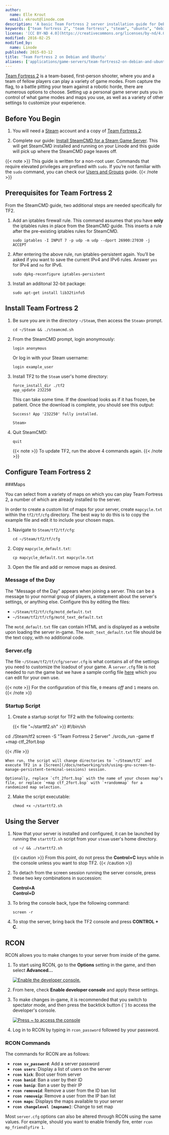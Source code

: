 ```yaml
---
author:
  name: Elle Krout
  email: ekrout@linode.com
description: 'A basic Team Fortress 2 server installation guide for Debian and Ubuntu'
keywords: ["team fortress 2", "team fortress", "steam", "ubuntu", "debian"]
license: '[CC BY-ND 4.0](https://creativecommons.org/licenses/by-nd/4.0)'
modified: 2016-02-25
modified_by:
  name: Linode
published: 2015-03-12
title: 'Team Fortress 2 on Debian and Ubuntu'
aliases: ['applications/game-servers/team-fortress2-on-debian-and-ubuntu/']
---
```


[Team Fortress 2](http://teamfortress.com/) is a team-based, first-person shooter, where you and a team of fellow players can play a variety of game modes. From capture the flag, to a battle pitting your team against a robotic horde, there are numerous options to choose. Setting up a personal game server puts you in control of what game modes and maps you use, as well as a variety of other settings to customize your experience.

## Before You Begin

1.  You will need a [Steam](http://store.steampowered.com) account and a copy of [Team Fortress 2](http://store.steampowered.com/app/440/).

2.  Complete our guide: [Install SteamCMD for a Steam Game Server](/docs/game-servers/install-steamcmd-for-a-steam-game-server). This will get SteamCMD installed and running on your Linode and this guide will pick up where the SteamCMD page leaves off.

{{< note >}}
This guide is written for a non-root user. Commands that require elevated privileges are prefixed with `sudo`. If you’re not familiar with the `sudo` command, you can check our [Users and Groups](/docs/tools-reference/linux-users-and-groups) guide.
{{< /note >}}

## Prerequisites for Team Fortress 2

From the SteamCMD guide, two additional steps are needed specifically for TF2.

1.  Add an iptables firewall rule. This command assumes that you have **only** the iptables rules in place from the SteamCMD guide. This inserts a rule after the pre-existing iptables rules for SteamCMD.

        sudo iptables -I INPUT 7 -p udp -m udp --dport 26900:27030 -j ACCEPT

2.  After entering the above rule, run iptables-persistent again. You’ll be asked if you want to save the current IPv4 and IPv6 rules. Answer `yes` for IPv4 and `no` for IPv6.

        sudo dpkg-reconfigure iptables-persistent

3.  Install an additonal 32-bit package:

        sudo apt-get install lib32tinfo5

## Install Team Fortress 2

1.  Be sure you are in the directory `~/Steam`, then access the `Steam>` prompt.

        cd ~/Steam && ./steamcmd.sh

2.  From the SteamCMD prompt, login anonymously:

		login anonymous

    Or log in with your Steam username:

        login example_user

3.  Install TF2 to the `Steam` user's home directory:

		force_install_dir ./tf2
		app_update 232250

    This can take some time. If the download looks as if it has frozen, be patient. Once the download is complete, you should see this output:

        Success! App '232250' fully installed.

        Steam>

4.  Quit SteamCMD:

		quit

	{{< note >}}
To update TF2, run the above 4 commands again.
{{< /note >}}

## Configure Team Fortress 2

###Maps

You can select from a variety of maps on which you can play Team Fortress 2, a number of which are already installed to the server.

In order to create a custom list of maps for your server, create `mapcycle.txt` within the `tf2/tf/cfg` directory. The best way to do this is to copy the example file and edit it to include your chosen maps.

1.  Navigate to `Steam/tf2/tf/cfg`:

		cd ~/Steam/tf2/tf/cfg

2.  Copy `mapcycle_default.txt`:

		cp mapcycle_default.txt mapcycle.txt

3. Open the file and add or remove maps as desired.

### Message of the Day

The "Message of the Day" appears when joining a server. This can be a message to your normal group of players, a statement about the server's settings, or anything else. Configure this by editing the files:

*   `~/Steam/tf2/tf/cfg/motd_default.txt`
*   `~/Steam/tf2/tf/cfg/motd_text_default.txt`

The `motd_default.txt` file can contain HTML and is displayed as a website upon loading the server in-game. The `modt_text_default.txt` file should be the text copy, with no additional code.

### Server.cfg

The file `~/Steam/tf2/tf/cfg/server.cfg` is what contains all of the settings you need to customize the loadout of your game. A `server.cfg` file is not needed to run the game but we have a sample config file [here](/docs/assets/team_fortress_2_server_config) which you can edit for your own use.

{{< note >}}
For the configuration of this file, `0` means *off* and `1` means *on*.
{{< /note >}}

### Startup Script

1.  Create a startup script for TF2 with the following contents:

    {{< file "~/starttf2.sh" >}}
#!/bin/sh

cd ./Steam/tf2
screen -S "Team Fortress 2 Server" ./srcds_run -game tf +map ctf_2fort.bsp

{{< /file >}}


    When run, the script will change directories to `~/Steam/tf2` and execute TF2 in a [Screen](/docs/networking/ssh/using-gnu-screen-to-manage-persistent-terminal-sessions) session.

	Optionally, replace `cft_2fort.bsp` with the name of your chosen map’s file, or replace `+map ctf_2fort.bsp` with `+randommap` for a randomized map selection.

2.  Make the script executable:

        chmod +x ~/starttf2.sh

## Using the Server

1.  Now that your server is installed and configured, it can be launched by running the `starttf2.sh` script from your `steam` user's home directory.

        cd ~/ && ./starttf2.sh

    {{< caution >}}
From this point, do not press the **Control+C** keys while in the console unless you want to stop TF2.
{{< /caution >}}

2.  To detach from the screen session running the server console, press these two key combinations in succession:

    **Control+A**<br>
    **Control+D**

3.  To bring the console back, type the following command:

        screen -r

4.  To stop the server, bring back the TF2 console and press **CONTROL + C**.

## RCON

RCON allows you to make changes to your server from inside of the game.

1.  To start using RCON, go to the **Options** setting in the game, and then select **Advanced...**

	[![Enable the developer console.](/docs/assets/team-fortress-rcon-small.png)](/docs/assets/team-fortress-rcon.png)

2.  From here, check **Enable developer console** and apply these settings.

3.  To make changes in-game, it is recommended that you switch to spectator mode, and then press the backtick button (<code>`</code>) to access the developer's console.

	[![Press `~` to access the console](/docs/assets/team-fortress-rcon-console-small.png)](/docs/assets/team-fortress-rcon-console.png)

4.  Log in to RCON by typing in `rcon_password` followed by your password.

### RCON Commands

The commands for RCON are as follows:

-	**`rcon sv_password`**: Add a server password
-	**`rcon users`**: Display a list of users on the server
-	**`rcon kick`**: Boot user from server
-	**`rcon banid`**: Ban a user by their ID
-	**`rcon banip`**: Ban a user by their IP
-	**`rcon removeid`**: Remove a user from the ID ban list
-	**`rcon removeip`**: Remove a user from the IP ban list
-	**`rcon maps`**: Displays the maps available to your server
-	**`rcon changelevel [mapname]`**: Change to set map

Most `server.cfg` options can also be altered through RCON using the same values. For example, should you want to enable friendly fire, enter `rcon mp_friendlyfire 1`.

